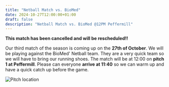 ```yaml
---
title: "Netball Match vs. BioMed"
date: 2024-10-27T12:00:00+01:00
draft: false
description: "Netball Match vs. BioMed @12PM Peffermill"
---
```



**This match has been cancelled and will be rescheduled!!**

Our third match of the season is coming up on the **27th of October**. We will be playing against the BioMed' Netball team. They are a very quick team so we will have to bring our running shoes. The match will be at 12:00 on **pitch 1 at Peffermill**. Please can everyone **arrive at 11:40** so we can warm up and have a quick catch up before the game. 

![Pitch location](img/sports/netballpitchlocation.png)